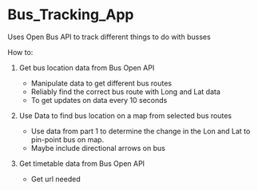# Bus_Tracking_App

Uses Open Bus API to track different things to do with busses

How to:

1. Get bus location data from Bus Open API
    - Manipulate data to get different bus routes
    - Reliably find the correct bus route with Long and Lat data
    - To get updates on data every 10 seconds

2. Use Data to find bus location on a map from selected bus routes
    - Use data from part 1 to determine the change in the Lon and Lat to pin-point bus on map.
    - Maybe include directional arrows on bus

3. Get timetable data from Bus Open API
    - Get url needed

 <!-- -2.603121	52.629434	-2.05838	52.842295 -->